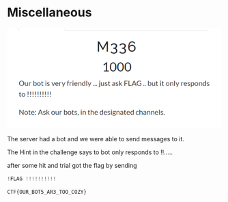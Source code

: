 # Miscellaneous

![Untitled](Miscellaneous%2002f4918f8d034e7685d6b91b19235587/Untitled.png)

The server had a bot and we were able to send messages to it. 

The Hint in the challenge says to bot only responds to !!…..

after some hit and trial got the flag by sending 

```jsx
!FLAG !!!!!!!!!!
```

```jsx
CTF{OUR_BOT5_AR3_TOO_COZY}
```